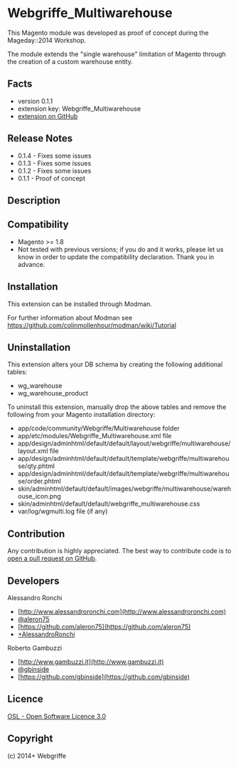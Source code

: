 Webgriffe_Multiwarehouse
========================
This Magento module was developed as proof of concept during the Mageday::2014 Workshop.

The module extends the "single warehouse" limitation of Magento through the
creation of a custom warehouse entity.

Facts
-----
- version 0.1.1
- extension key: Webgriffe_Multiwarehouse
- [extension on GitHub](https://github.com/webgriffe/Webgriffe_Multiwarehouse)

Release Notes
-------------
- 0.1.4 - Fixes some issues
- 0.1.3 - Fixes some issues
- 0.1.2 - Fixes some issues
- 0.1.1 - Proof of concept

Description
-----------


Compatibility
-------------
- Magento >= 1.8
- Not tested with previous versions; if you do and it works, please let us know in order to update the compatibility declaration. Thank you in advance.

Installation
------------
This extension can be installed through Modman.

For further information about Modman see https://github.com/colinmollenhour/modman/wiki/Tutorial

Uninstallation
--------------
This extension alters your DB schema by creating the following additional tables:

* <prefix>wg_warehouse
* <prefix>wg_warehouse_product

To uninstall this extension, manually drop the above tables and remove the
following from your Magento installation directory:

* app/code/community/Webgriffe/Multiwarehouse folder
* app/etc/modules/Webgriffe_Multiwarehouse.xml file
* app/design/adminhtml/default/default/layout/webgriffe/multiwarehouse/layout.xml file
* app/design/adminhtml/default/default/template/webgriffe/multiwarehouse/qty.phtml
* app/design/adminhtml/default/default/template/webgriffe/multiwarehouse/order.phtml
* skin/adminhtml/default/default/images/webgriffe/multiwarehouse/warehouse_icon.png
* skin/adminhtml/default/default/webgriffe_multiwarehouse.css
* var/log/wgmulti.log file (if any)

Contribution
------------
Any contribution is highly appreciated. The best way to contribute code is to [open a pull request on GitHub](https://help.github.com/articles/using-pull-requests).

Developers
----------
Alessandro Ronchi

- [http://www.alessandroronchi.com](http://www.alessandroronchi.com)
- [@aleron75](https://twitter.com/aleron75)
- [https://github.com/aleron75](https://github.com/aleron75)
- [+AlessandroRonchi](https://plus.google.com/+AlessandroRonchi)

Roberto Gambuzzi

- [http://www.gambuzzi.it](http://www.gambuzzi.it)
- [@gbinside](https://twitter.com/gbinside)
- [https://github.com/gbinside](https://github.com/gbinside)

Licence
-------
[OSL - Open Software Licence 3.0](http://opensource.org/licenses/osl-3.0.php)

Copyright
---------
(c) 2014+ Webgriffe
